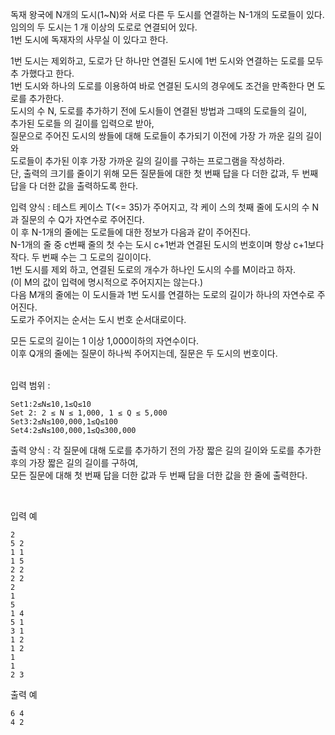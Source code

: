 독재 왕국에 N개의 도시(1~N)와 서로 다른 두 도시를 연결하는 N-1개의 도로들이 있다.<br>
임의의 두 도시는 1 개 이상의 도로로 연결되어 있다.<br>
1번 도시에 독재자의 사무실 이 있다고 한다.<br>

1번 도시는 제외하고, 도로가 단 하나만 연결된 도시에 1번 도시와 연결하는 도로를 모두 추 가했다고 한다.<br>
1번 도시와 하나의 도로를 이용하여 바로 연결된 도시의 경우에도 조건을 만족한다 면 도로를 추가한다.<br>
도시의 수 N, 도로를 추가하기 전에 도시들이 연결된 방법과 그때의 도로들의 길이,<br>
추가된 도로들 의 길이를 입력으로 받아,<br>
질문으로 주어진 도시의 쌍들에 대해 도로들이 추가되기 이전에 가장 가 까운 길의 길이와<br>
도로들이 추가된 이후 가장 가까운 길의 길이를 구하는 프로그램을 작성하라.<br>
단, 출력의 크기를 줄이기 위해 모든 질문들에 대한 첫 번째 답을 다 더한 값과, 두 번째 답을 다 더한 값을 출력하도록 한다.
<br>

입력 양식 : 테스트 케이스 T(<= 35)가 주어지고, 각 케이 스의 첫째 줄에 도시의 수 N과 질문의 수 Q가 자연수로 주어진다.<br>
이 후 N-1개의 줄에는 도로들에 대한 정보가 다음과 같이 주어진다. <br>
N-1개의 줄 중 c번째 줄의 첫 수는 도시 c+1번과 연결된 도시의 번호이며 항상 c+1보다 작다. 두 번째 수는 그 도로의 길이이다.<br>
1번 도시를 제외 하고, 연결된 도로의 개수가 하나인 도시의 수를 M이라고 하자.<br>
(이 M의 값이 입력에 명시적으로 주어지지는 않는다.)<br>
다음 M개의 줄에는 이 도시들과 1번 도시를 연결하는 도로의 길이가 하나의 자연수로 주어진다.<br>
도로가 주어지는 순서는 도시 번호 순서대로이다. <br>

모든 도로의 길이는 1 이상 1,000이하의 자연수이다.<br>
이후 Q개의 줄에는 질문이 하나씩 주어지는데, 질문은 두 도시의 번호이다.<br>

<br>
입력 범위 :

```
Set1:2≤N≤10,1≤Q≤10
Set 2: 2 ≤ N ≤ 1,000, 1 ≤ Q ≤ 5,000
Set3:2≤N≤100,000,1≤Q≤100
Set4:2≤N≤100,000,1≤Q≤300,000
```

출력 양식 : 각 질문에 대해 도로를 추가하기 전의 가장 짧은 길의 길이와 도로를 추가한 후의 가장 짧은 길의 길이를 구하여,<br>
모든 질문에 대해 첫 번째 답을 더한 값과 두 번째 답을 더한 값을 한 줄에 출력한다.

<br>

입력 예

```
2
5 2
1 1
1 5
2 2
2 2
2
1
5
1 4
5 1
3 1
1 2
1 2
1
1
2 3
```


출력 예

```
6 4
4 2
```
